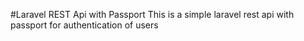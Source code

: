 #Laravel REST Api with Passport
This is a simple laravel rest api with passport for authentication of users
